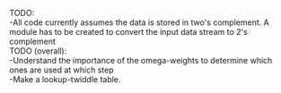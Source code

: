 TODO: <br>
-All code currently assumes the data is stored in two's complement. A module has to be created to convert the input data stream to 2's complement
<br>
TODO (overall): <br>
-Understand the importance of the omega-weights to determine which ones are used at which step <br>
-Make a lookup-twiddle table.
